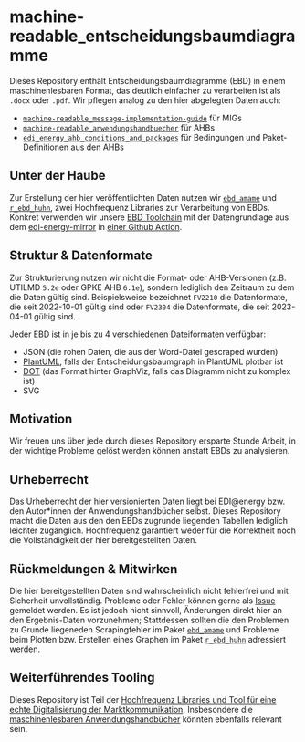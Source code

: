 # machine-readable_entscheidungsbaumdiagramme

Dieses Repository enthält Entscheidungsbaumdiagramme (EBD) in einem maschinenlesbaren Format, das deutlich einfacher zu verarbeiten ist als `.docx` oder `.pdf`.
Wir pflegen analog zu den hier abgelegten Daten auch:
* [`machine-readable_message-implementation-guide`](https://github.com/Hochfrequenz/machine-readable_message-implementation-guide) für MIGs
* [`machine-readable_anwendungshandbuecher`](https://github.com/Hochfrequenz/machine-readable_anwendungshandbuecher/) für AHBs
* [`edi_energy_ahb_conditions_and_packages`](https://github.com/Hochfrequenz/edi_energy_ahb_conditions_and_packages) für Bedingungen und Paket-Definitionen aus den AHBs

## Unter der Haube

Zur Erstellung der hier veröffentlichten Daten nutzen wir [`ebd_amame`](https://github.com/Hochfrequenz/ebdamame/) und [`r_ebd_huhn`](https://github.com/Hochfrequenz/rebdhuhn/), zwei Hochfrequenz Libraries zur Verarbeitung von EBDs.
Konkret verwenden wir unsere [EBD Toolchain](https://github.com/Hochfrequenz/ebd_toolchain) mit der Datengrundlage aus dem [edi-energy-mirror](https://github.com/Hochfrequenz/edi_energy_mirror) in [einer Github Action](https://github.com/Hochfrequenz/edi_energy_mirror/blob/master/.github/workflows/ebdamame_rebdhuhn.yml).

## Struktur & Datenformate

Zur Strukturierung nutzen wir nicht die Format- oder AHB-Versionen (z.B. UTILMD `5.2e` oder GPKE AHB `6.1e`), sondern lediglich den Zeitraum zu dem die Daten gültig sind.
Beispielsweise bezeichnet `FV2210` die Datenformate, die seit 2022-10-01 gültig sind oder `FV2304` die Datenformate, die seit 2023-04-01 gültig sind.

Jeder EBD ist in je bis zu 4 verschiedenen Dateiformaten verfügbar:

- JSON (die rohen Daten, die aus der Word-Datei gescraped wurden)
- [PlantUML](https://plantuml.com/de/), falls der Entscheidungsbaumgraph in PlantUML plotbar ist
- [DOT](https://graphviz.org/docs/layouts/dot/) (das Format hinter GraphViz, falls das Diagramm nicht zu komplex ist)
- SVG

## Motivation

Wir freuen uns über jede durch dieses Repository ersparte Stunde Arbeit, in der wichtige Probleme gelöst werden können anstatt EBDs zu analysieren.

## Urheberrecht

Das Urheberrecht der hier versionierten Daten liegt bei EDI@energy bzw. den Autor\*innen der Anwendungshandbücher selbst.
Dieses Repository macht die Daten aus den den EBDs zugrunde liegenden Tabellen lediglich leichter zugänglich.
Hochfrequenz garantiert weder für die Korrektheit noch die Vollständigkeit der hier bereitgestellten Daten.

## Rückmeldungen & Mitwirken

Die hier bereitgestellten Daten sind wahrscheinlich nicht fehlerfrei und mit Sicherheit unvollständig.
Probleme oder Fehler können gerne als [Issue](https://github.com/Hochfrequenz/machine-readable_entscheidungsbaumdiagramme/issues/new) gemeldet werden.
Es ist jedoch nicht sinnvoll, Änderungen direkt hier an den Ergebnis-Daten vorzunehmen; Stattdessen sollten die den Problemen zu Grunde liegeneden Scrapingfehler im Paket [`ebd_amame`](https://github.com/Hochfrequenz/ebdamame/) und Probleme beim Plotten bzw. Erstellen eines Graphen im Paket [`r_ebd_huhn`](https://github.com/Hochfrequenz/rebdhuhn/) adressiert werden.

## Weiterführendes Tooling

Dieses Repository ist Teil der [Hochfrequenz Libraries und Tool für eine echte Digitalisierung der Marktkommunikation](https://github.com/Hochfrequenz/digital_market_communication/).
Insbesondere die [maschinenlesbaren Anwendungshandbücher](https://github.com/Hochfrequenz/machine-readable_anwendungshandbuecher) könnten ebenfalls relevant sein.
